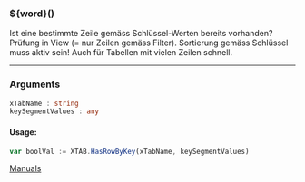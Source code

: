 ﻿### ${word}()
Ist eine bestimmte Zeile gemäss Schlüssel-Werten bereits vorhanden? Prüfung in View (= nur Zeilen gemäss Filter). Sortierung gemäss Schlüssel muss aktiv sein! Auch für Tabellen mit vielen Zeilen schnell.

----

### Arguments
```ts
xTabName : string
keySegmentValues : any
```
#### Usage:
```ts
var boolVal := XTAB.HasRowByKey(xTabName, keySegmentValues)
```

[Manuals](https://manuals.opacc.ch/docs/doku2401/F-Script/ScriptBlockFunc.XTAB.HasRowByKey.html)
